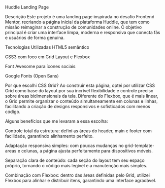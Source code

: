 Huddle Landing Page


Descrição
Este projeto é uma landing page inspirada no desafio Frontend Mentor, recriando a página inicial da plataforma Huddle, que tem como missão reimaginar a construção de comunidades online. O objetivo principal é criar uma interface limpa, moderna e responsiva que conecta fãs e usuários de forma genuína.

Tecnologias Utilizadas
HTML5 semântico

CSS3 com foco em Grid Layout e Flexbox

Font Awesome para ícones sociais

Google Fonts (Open Sans)

Por que escolhi CSS Grid?
Ao construir esta página, optei por utilizar CSS Grid como base do layout por sua incrível flexibilidade e controle preciso sobre áreas bidimensionais da tela. Diferente do Flexbox, que é mais linear, o Grid permite organizar o conteúdo simultaneamente em colunas e linhas, facilitando a criação de designs responsivos e sofisticados com menos código.

Alguns benefícios que me levaram a essa escolha:

Controle total da estrutura: defini as áreas do header, main e footer com facilidade, garantindo alinhamento perfeito.

Adaptação responsiva simples: com poucas mudanças no grid-template-areas e colunas, a página ajusta perfeitamente para dispositivos móveis.

Separação clara de conteúdo: cada seção do layout tem seu espaço próprio, tornando o código mais legível e a manutenção mais simples.

Combinação com Flexbox: dentro das áreas definidas pelo Grid, utilizei Flexbox para alinhar e distribuir itens, garantindo uma interface agradável.

